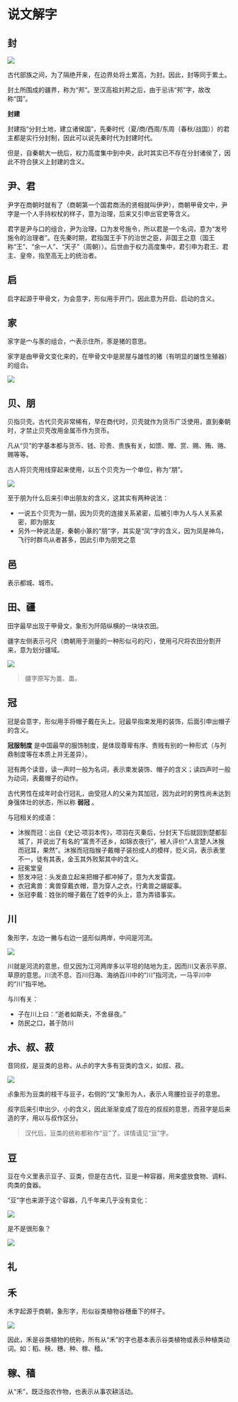 # 说文解字

## 封

![](https://xpzheng-book.oss-cn-shenzhen.aliyuncs.com/history/%E5%B0%81%E5%AD%97.png)

古代部族之间，为了隔绝开来，在边界处将土累高，为封。因此，封等同于累土。

封土所围成的疆界，称为“邦”。至汉高祖刘邦之后，由于忌讳“邦”字，故改称“国”。


**封建**

封建指“分封土地，建立诸侯国”，先秦时代（夏/商/西周/东周（春秋/战国））的君主都是实行分封制，因此可以说先秦时代为封建时代。

但是，自秦朝大一统后，权力高度集中到中央，此时其实已不存在分封诸侯了，因此不符合狭义上封建的含义。


## 尹、君

尹字在商朝时就有了（商朝第一个国君商汤的贤相就叫伊尹），商朝甲骨文中，尹字是一个人手持权杖的样子，意为治理，后来又引申出官吏等含义。

君字是尹与口的组合，尹为治理，口为发号施令，所以君是一个名词，意为“发号施令的治理者”。在先秦时期，君指国王手下的治世之臣，非国王之意（国王称“王”、“余一人”、“天子”（周朝））。后世由于权力高度集中，君引申为君王、君主、皇帝，指至高无上的统治者。

## 启

启字起源于甲骨文，为会意字，形似用手开门，因此意为开启、启动的含义。

<Todo />

## 家

家字是宀与豕的组合，宀表示住所，豕是猪的意思。

家字是由甲骨文变化来的，在甲骨文中是房屋与雄性的猪（有明显的雄性生殖器）的组合。

![](https://xpzheng-book.oss-cn-shenzhen.aliyuncs.com/history/%E5%AE%B6.jfif)

## 贝、朋

贝指贝壳。古代贝壳非常稀有，早在商代时，贝壳就作为货币广泛使用，直到秦朝时，才禁止贝壳改用金属币作为货币。

凡从“贝”的字基本都与货币、钱、珍贵、贵族有关，如馈、赠、赏、赐、贿、赂、赐等等。

古人将贝壳用线穿起来使用，以五个贝壳为一个单位，称为“朋”。

![](https://xpzheng-book.oss-cn-shenzhen.aliyuncs.com/history/%E6%9C%8B%E5%AD%97.jfif)

至于朋为什么后来引申出朋友的含义，这其实有两种说法：
- 一说五个贝壳为一朋，因为贝壳的连接关系紧密，后被引申为人与人关系紧密，即为朋友
- 另外一种说法是，秦朝小篆的“朋”字，其实是“凤”字的含义，因为凤是神鸟，飞行时群鸟从者甚多，因此引申为朋党之意

## 邑

表示都城、城市。


## 田、疆

田字最早出现于甲骨文，象形为阡陌纵横的一块块农田。

疆字左侧表示弓尺（商朝用于测量的一种形似弓的尺），使用弓尺将农田分割开来，意为划分疆域。

![](https://xpzheng-book.oss-cn-shenzhen.aliyuncs.com/history/%E7%94%B0.png)

> 疆字原写为畺、畕。

## 冠

冠是会意字，形似用手将帽子戴在头上。冠最早指束发用的装饰，后面引申出帽子的含义。

**冠服制度** 是中国最早的服饰制度，是体现尊卑有序、贵贱有别的一种形式（与列鼎制度等在本质上并无差异）。

冠有两个读音，读一声时一般为名词，表示束发装饰、帽子的含义；读四声时一般为动词，表戴帽子的动作。

古代男性在成年时会行冠礼，由受冠人的父亲为其加冠，因为此时的男性尚未达到身强体壮的状态，所以称 **弱冠** 。

与冠相关的成语：
- 沐猴而冠：出自《史记·项羽本传》，项羽在灭秦后，分封天下后就回到楚都彭城了，并说出了有名的“富贵不还乡，如锦衣夜行”，被人评价“人言楚人沐猴而冠耳，果然”。沐猴而冠指猴子戴帽子装扮成人的模样，贬义词，表示表里不一，徒有其表，金玉其外败絮其中的含义。
- 冠冕堂皇
- 怒发冲冠：头发直立起来把帽子都冲掉了，意为大发雷霆。
- 衣冠禽兽：禽兽穿戴衣帽，意为穿人之衣，行禽兽之龌龊事。
- 张冠李戴：姓张的帽子戴在了姓李的头上，意为弄错事实。

## 川

象形字，左边一撇与右边一竖形似两岸，中间是河流。

![](https://xpzheng-book.oss-cn-shenzhen.aliyuncs.com/history/%E5%B7%9D%E5%AD%97.png)

川就是河流的意思，但又因为江河两岸多以平坦的陆地为主，因而川又表示平原、草原的意思。川流不息、百川归海、海纳百川中的“川”指河流，一马平川中的“川”指平地。

与川有关：
- 子在川上曰：“逝者如斯夫，不舍昼夜。”
- 防民之口，甚于防川

## 尗、叔、菽

音同叔，是豆类的总称，从尗的字大多有豆类的含义，如叔、菽。

![](https://xpzheng-book.oss-cn-shenzhen.aliyuncs.com/history/%E5%8F%94%E5%AD%97.png)

尗象形为豆类的枝干与豆子，右侧的“又”象形为人，表示人弯腰捡豆子的意思。

叔字后来引申出少、小的含义，因此渐渐变成了现在的叔叔的意思，而菽字是后来造的字，用以与叔作区分。

> 汉代后，豆类的统称都称作“豆”了。详情请见“豆”字。

## 豆

豆在今义里表示豆子、豆类，但是在古代，豆是一种容器，用来盛放食物、调料、肉类的食器。

“豆”字也来源于这个容器，几千年来几乎没有变化：

<img src="https://xpzheng-book.oss-cn-shenzhen.aliyuncs.com/history/%E8%B1%86.jpg" class="h-[300px]">

是不是很形象？

![](https://xpzheng-book.oss-cn-shenzhen.aliyuncs.com/history/%E8%B1%86%E5%AD%97.png)

## 礼

<Todo />


## 禾

禾字起源于商朝，象形字，形似谷类植物谷穗垂下的样子。

![](https://xpzheng-book.oss-cn-shenzhen.aliyuncs.com/history/%E7%A6%BE%E5%AD%97.png)

因此，禾是谷类植物的统称，所有从“禾”的字也基本表示谷类植物或表示种植类动词。如：稻、秧、穗、种、稼、穑。

## 稼、穑

从“禾”，既泛指农作物，也表示从事农耕活动。
